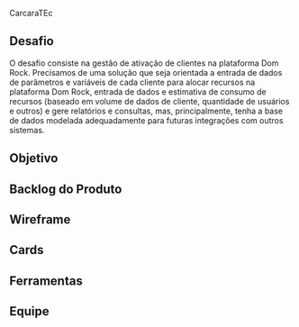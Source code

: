 CarcaraTEc



## Desafio 

O desafio consiste na gestão de ativação de clientes na plataforma Dom Rock. Precisamos de uma
solução que seja orientada a entrada de dados de parâmetros e variáveis de cada cliente para alocar
recursos na plataforma Dom Rock, entrada de dados e estimativa de consumo de recursos (baseado
em volume de dados de cliente, quantidade de usuários e outros) e gere relatórios e consultas, mas,
principalmente, tenha a base de dados modelada adequadamente para futuras integrações com
outros sistemas.

## Objetivo

## Backlog do Produto

## Wireframe

## Cards

## Ferramentas

## Equipe




